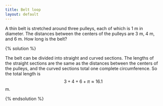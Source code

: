```yaml
---
title: Belt loop
layout: default
---
```


A thin belt is stretched around three pulleys, each of which is 1 m in
diameter. The distances between the centers of the pulleys are 3 m, 4 m,
and 6 m. How long is the belt?

{% solution %}

The belt can be divided into straight and curved sections. The lengths of the
straight sections are the same as the distances between the centers of the
pulleys, and the curved sections total one complete circumference. So the total
length is $$3 + 4 + 6 + \pi \approx 16.1$$ m.

{% endsolution %}
